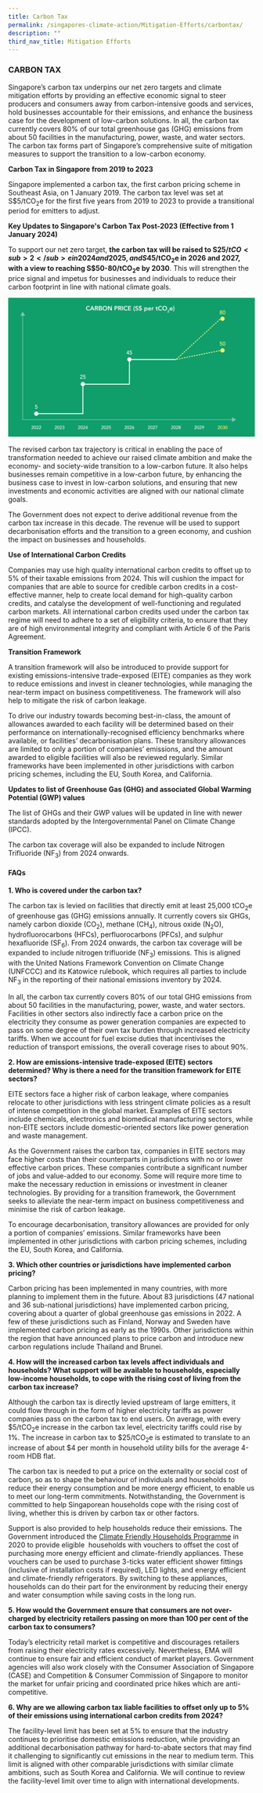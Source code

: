 ```yaml
---
title: Carbon Tax
permalink: /singapores-climate-action/Mitigation-Efforts/carbontax/
description: ""
third_nav_title: Mitigation Efforts
---
```

### CARBON TAX
Singapore’s carbon tax underpins our net zero targets and climate mitigation efforts by providing an effective economic signal to steer producers and consumers away from carbon-intensive goods and services, hold businesses accountable for their emissions, and enhance the business case for the development of low-carbon solutions. In all, the carbon tax currently covers 80% of our total greenhouse gas (GHG) emissions from about 50 facilities in the manufacturing, power, waste, and water sectors. The carbon tax forms part of Singapore’s comprehensive suite of mitigation measures to support the transition to a low-carbon economy.

**Carbon Tax in Singapore from 2019 to 2023**

Singapore implemented a carbon tax, the first carbon pricing scheme in Southeast Asia, on 1 January 2019. The carbon tax level was set at S$5/tCO<sub>2</sub>e for the first five years from 2019 to 2023 to provide a transitional period for emitters to adjust.

**Key Updates to Singapore's Carbon Tax Post-2023 (Effective from 1 January 2024)**

To support our net zero target, **the carbon tax will be raised to S$25/tCO<sub>2</sub>e in 2024 and 2025, and S$45/tCO<sub>2</sub>e in 2026 and 2027, with a view to reaching S$50-80/tCO<sub>2</sub>e by 2030**. This will strengthen the price signal and impetus for businesses and individuals to reduce their carbon footprint in line with national climate goals.

![](/images/CarbonTaxGraph_Updated.png)

The revised carbon tax trajectory is critical in enabling the pace of transformation needed to achieve our raised climate ambition and make the economy- and society-wide transition to a low-carbon future. It also helps businesses remain competitive in a low-carbon future, by enhancing the business case to invest in low-carbon solutions, and ensuring that new investments and economic activities are aligned with our national climate goals.

The Government does not expect to derive additional revenue from the carbon tax increase in this decade. The revenue will be used to support decarbonisation efforts and the transition to a green economy, and cushion the impact on businesses and households.

**Use of International Carbon Credits**

Companies may use high quality international carbon credits to offset up to 5% of their taxable emissions from 2024. This will cushion the impact for companies that are able to source for credible carbon credits in a cost-effective manner, help to create local demand for high-quality carbon credits, and catalyse the development of well-functioning and regulated carbon markets. All international carbon credits used under the carbon tax regime will need to adhere to a set of eligibility criteria, to ensure that they are of high environmental integrity and compliant with Article 6 of the Paris Agreement.

**Transition Framework**

A transition framework will also be introduced to provide support for existing emissions-intensive trade-exposed (EITE) companies as they work to reduce emissions and invest in cleaner technologies, while managing the near-term impact on business competitiveness. The framework will also help to mitigate the risk of carbon leakage. 

To drive our industry towards becoming best-in-class, the amount of allowances awarded to each facility will be determined based on their performance on internationally-recognised efficiency benchmarks where available, or facilities’ decarbonisation plans. These transitory allowances are limited to only a portion of companies’ emissions, and the amount awarded to eligible facilities will also be reviewed regularly. Similar frameworks have been implemented in other jurisdictions with carbon pricing schemes, including the EU, South Korea, and California.

**Updates to list of Greenhouse Gas (GHG) and associated Global Warming Potential (GWP) values**

The list of GHGs and their GWP values will be updated in line with newer standards adopted by the Intergovernmental Panel on Climate Change (IPCC).

The carbon tax coverage will also be expanded to include Nitrogen Trifluoride (NF<sub>3</sub>) from 2024 onwards.




#### FAQs

**1\. Who is covered under the carbon tax?**

The carbon tax is levied on facilities that directly emit at least 25,000 tCO<sub>2</sub>e of greenhouse gas (GHG) emissions annually. It currently covers six GHGs, namely carbon dioxide (CO<sub>2</sub>), methane (CH<sub>4</sub>), nitrous oxide (N<sub>2</sub>O), hydrofluorocarbons (HFCs), perfluorocarbons (PFCs), and sulphur hexafluoride (SF<sub>6</sub>). From 2024 onwards, the carbon tax coverage will be expanded to include nitrogen trifluoride (NF<sub>3</sub>) emissions. This is aligned with the United Nations Framework Convention on Climate Change (UNFCCC) and its Katowice rulebook, which requires all parties to include NF<sub>3</sub> in the reporting of their national emissions inventory by 2024.

In all, the carbon tax currently covers 80% of our total GHG emissions from about 50 facilities in the manufacturing, power, waste, and water sectors. Facilities in other sectors also indirectly face a carbon price on the electricity they consume as power generation companies are expected to pass on some degree of their own tax burden through increased electricity tariffs. When we account for fuel excise duties that incentivises the reduction of transport emissions, the overall coverage rises to about 90%.

**2\. How are emissions-intensive trade-exposed (EITE) sectors determined? Why is there a need for the transition framework for EITE sectors?**

EITE sectors face a higher risk of carbon leakage, where companies relocate to other jurisdictions with less stringent climate policies as a result of intense competition in the global market. Examples of EITE sectors include chemicals, electronics and biomedical manufacturing sectors, while non-EITE sectors include domestic-oriented sectors like power generation and waste management.

As the Government raises the carbon tax, companies in EITE sectors may face higher costs than their counterparts in jurisdictions with no or lower effective carbon prices. These companies contribute a significant number of jobs and value-added to our economy. Some will require more time to make the necessary reduction in emissions or investment in cleaner technologies. By providing for a transition framework, the Government seeks to alleviate the near-term impact on business competitiveness and minimise the risk of carbon leakage.

To encourage decarbonisation, transitory allowances are provided for only a portion of companies’ emissions. Similar frameworks have been implemented in other jurisdictions with carbon pricing schemes, including the EU, South Korea, and California.

**3\. Which other countries or jurisdictions have implemented carbon pricing?**

Carbon pricing has been implemented in many countries, with more planning to implement them in the future. About 83 jurisdictions (47 national and 36 sub-national jurisdictions) have implemented carbon pricing, covering about a quarter of global greenhouse gas emissions in 2022. A few of these jurisdictions such as Finland, Norway and Sweden have implemented carbon pricing as early as the 1990s. Other jurisdictions within the region that have announced plans to price carbon and introduce new carbon regulations include Thailand and Brunei.

**4\. How will the increased carbon tax levels affect individuals and households? What support will be available to households, especially low-income households, to cope with the rising cost of living from the carbon tax increase?**

Although the carbon tax is directly levied upstream of large emitters, it could flow through in the form of higher electricity tariffs as power companies pass on the carbon tax to end users. On average, with every $5/tCO<sub>2</sub>e increase in the carbon tax level, electricity tariffs could rise by 1%. The increase in carbon tax to $25/tCO<sub>2</sub>e is estimated to translate to an increase of about $4 per month in household utility bills for the average 4-room HDB flat.

The carbon tax is needed to put a price on the externality or social cost of carbon, so as to shape the behaviour of individuals and households to reduce their energy consumption and be more energy efficient, to enable us to meet our long-term commitments. Notwithstanding, the Government is committed to help Singaporean households cope with the rising cost of living, whether this is driven by carbon tax or other factors.

Support is also provided to help households reduce their emissions. The Government introduced the [Climate Friendly Households Programme](https://www.climate-friendly-households.gov.sg/) in 2020 to provide eligible  households with vouchers to offset the cost of purchasing more energy efficient and climate-friendly appliances. These vouchers can be used to purchase 3-ticks water efficient shower fittings (inclusive of installation costs if required), LED lights, and energy efficient and climate-friendly refrigerators. By switching to these appliances, households can do their part for the environment by reducing their energy and water consumption while saving costs in the long run.

**5\. How would the Government ensure that consumers are not over-charged by electricity retailers passing on more than 100 per cent of the carbon tax to consumers?**

Today’s electricity retail market is competitive and discourages retailers from raising their electricity rates excessively. Nevertheless, EMA will continue to ensure fair and efficient conduct of market players. Government agencies will also work closely with the Consumer Association of Singapore (CASE) and Competition & Consumer Commission of Singapore to monitor the market for unfair pricing and coordinated price hikes which are anti-competitive.

**6\. Why are we allowing carbon tax liable facilities to offset only up to 5% of their emissions using international carbon credits from 2024?**

The facility-level limit has been set at 5% to ensure that the industry continues to prioritise domestic emissions reduction, while providing an additional decarbonisation pathway for hard-to-abate sectors that may find it challenging to significantly cut emissions in the near to medium term. This limit is aligned with other comparable jurisdictions with similar climate ambitions, such as South Korea and California. We will continue to review the facility-level limit over time to align with international developments.